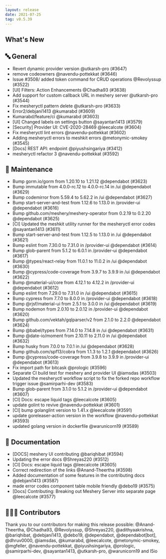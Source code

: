 ```yaml
---
layout: release
date: 2021-07-25
tag: v0.5.39
---
```


## What's New
## 🔤 General
- Revert dynamic provider version @utkarsh-pro (#3647)
- remove codeowners @navendu-pottekkat (#3646)
- Issue #3508/ added token command for CRUD operations @Revolyssup (#3522)
- [UI] Filters: Action Enhancements @Chadha93 (#3638)
- Add support for custom callback URL in meshery server @utkarsh-pro (#3544)
- Fix mesheryctl pattern delete @utkarsh-pro (#3633)
- Error2/debjani1413 @kumarabd (#3609)
- Kumarabd/feature/ci @kumarabd (#3603)
- [UI] Changed labels on settings button @sayantan1413 (#3579)
- [Security] Provider UI: CVE-2020-28469 @leecalcote (#3604)
- Fix mesheryctl lint errors @navendu-pottekkat (#3602)
- Adding mesheryctl errors to meshkit errors @metonymic-smokey (#3545)
- [Docs] REST API:  endpoint @piyushsingariya (#3412)
- mesheryctl refactor 3 @navendu-pottekkat (#3592)

## 🧰 Maintenance

- Bump gorm.io/gorm from 1.20.10 to 1.21.12 @dependabot (#3623)
- Bump immutable from 4.0.0-rc.12 to 4.0.0-rc.14 in /ui @dependabot (#3629)
- Bump codemirror from 5.59.4 to 5.62.2 in /ui @dependabot (#3627)
- Bump start-server-and-test from 1.12.6 to 1.13.0 in /provider-ui @dependabot (#3616)
- Bump github.com/meshery/meshery-operator from 0.2.19 to 0.2.20 @dependabot (#3625)
- [CI] Updated the meshkit utility runner for the mesheryctl error codes @sayantan1413 (#3611)
- Bump start-server-and-test from 1.12.5 to 1.13.0 in /ui @dependabot (#3621)
- Bump eslint from 7.30.0 to 7.31.0 in /provider-ui @dependabot (#3614)
- Bump glob-parent from 5.1.2 to 6.0.1 in /provider-ui @dependabot (#3617)
- Bump @types/react-relay from 11.0.1 to 11.0.2 in /ui @dependabot (#3630)
- Bump @cypress/code-coverage from 3.9.7 to 3.9.9 in /ui @dependabot (#3622)
- Bump @material-ui/core from 4.12.1 to 4.12.2 in /provider-ui @dependabot (#3612)
- Bump eslint from 7.29.0 to 7.31.0 in /ui @dependabot (#3615)
- Bump cypress from 7.7.0 to 8.0.0 in /provider-ui @dependabot (#3618)
- Bump @rjsf/material-ui from 2.5.1 to 3.0.0 in /ui @dependabot (#3619)
- Bump nodemon from 2.0.10 to 2.0.12 in /provider-ui @dependabot (#3620)
- Bump github.com/vektah/gqlparser/v2 from 2.1.0 to 2.2.0 @dependabot (#3624)
- Bump @babel/types from 7.14.0 to 7.14.8 in /ui @dependabot (#3631)
- Bump @date-io/moment from 2.10.11 to 2.11.0 in /ui @dependabot (#3632)
- Bump husky from 7.0.0 to 7.0.1 in /ui @dependabot (#3628)
- Bump github.com/spf13/cobra from 1.1.3 to 1.2.1 @dependabot (#3626)
- Bump @cypress/code-coverage from 3.9.8 to 3.9.9 in /provider-ui @dependabot (#3613)
- Fix import path for bitcask @prologic (#3596)
- Separate CI build test for meshery and provider UI @iamsdas (#3503)
- Updated the mesheryctl workflow script to fix the forked repo workflow trigger issue @samirparhi-dev (#3583)
- Bump glob-parent from 3.1.0 to 5.1.2 in /provider-ui @dependabot (#3607)
- [CI] Docs: escape liquid tags @leecalcote (#3605)
- update golint to revive @navendu-pottekkat (#3601)
- [CI] bump golanglint version to 1.41.x @leecalcote (#3591)
- update goreleaser-action version in the workflow @navendu-pottekkat (#3593)
- updated golang version in dockerfile @warunicorn19 (#3589)

## 📖 Documentation

- [DOCS] meshery UI contributing @bariqhibat (#3594)
- Updating the error docs @Shreyas220 (#3512)
- [CI] Docs: escape liquid tags @leecalcote (#3605)
- Correct redirection of the links @Anand-Theertha (#3598)
- Added documentation of some features in the contributing docs @debjani1413 (#3587)
- made error codes component table mobile friendly @debo19 (#3575)
- [Docs] Contributing: Breaking out Meshery Server into separate page @leecalcote (#3577)

## 👨🏽‍💻 Contributors

Thank you to our contributors for making this release possible:
@Anand-Theertha, @Chadha93, @Revolyssup, @Shreyas220, @adithyaakrishna, @bariqhibat, @debjani1413, @debo19, @dependabot, @dependabot[bot], @dhruv0000, @iamsdas, @kumarabd, @leecalcote, @metonymic-smokey, @mgfeller, @navendu-pottekkat, @piyushsingariya, @prologic, @samirparhi-dev, @sayantan1413, @utkarsh-pro, @warunicorn19 and l5io
 
